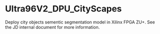 # Ultra96V2_DPU_CityScapes
Deploy city objects sementic segmentation model in Xilinx FPGA ZU+. 
See the JD internal document for more information.
